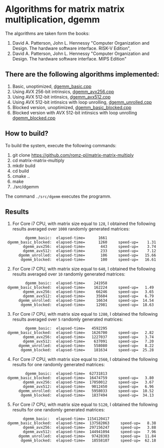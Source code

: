 # Algorithms for matrix matrix multiplication, dgemm

The algorithms are taken form the books:
1. David A. Patterson, John L. Hennessy "Computer Organization and Design. The hardware software interface. RISK-V Edition", 
2. David A. Patterson, John L. Hennessy "Computer Organization and Design. The hardware software interface. MIPS Edition"

## There are the following algorithms implemented:
1. Basic, unoptimized, [dgemm_basic.cpp](./src/dgemm_basic.cpp)
2. Using AVX 256-bit intrinsics, [dgemm_avx256.cpp](./src/dgemm_avx256.cpp)
3. Using AVX 512-bit intinsics, [dgemm_avx512.cpp](./src/dgemm_avx512.cpp)
4. Using AVX 512-bit intinsics with loop unrolling, [dgemm_unrolled.cpp](./src/dgemm_unrolled.cpp)
5. Blocked version, unoptimized, [dgemm_basic_blocked.cpp](./src/dgemm_basic_blocked.cpp)
6. Blocked version with AVX 512-bit intinsics with loop unrolling [dgemm_blocked.cpp](./src/dgemm_blocked.cpp)

## How to build?
To build the system, execute the following commands:
1. git clone https://github.com/romz-pl/matrix-matrix-multiply
2. cd matrix-matrix-multiply
3. mkdir build
4. cd build
5. cmake ..
6. make
7. ./src/dgemm
 
The command `./src/dgemm` executes the programm. 

## Results

1. For Core i7 CPU, with matrix size equal to `128`, I obtained the following results averaged over `1000` randomly generated matrices:
```
         dgemm_basic:  elapsed-time=      1661
 dgemm_basic_blocked:  elapsed-time=      1260     speed-up=    1.31
        dgemm_avx256:  elapsed-time=       443     speed-up=    3.74
        dgemm_avx512:  elapsed-time=       233     speed-up=    7.12
      dgemm_unrolled:  elapsed-time=       106     speed-up=   15.66
       dgemm_blocked:  elapsed-time=       100     speed-up=   16.61
```

2. For Core i7 CPU, with matrix size equal to `640`, I obtained the following results averaged over `10` randomly generated matrices:
```
         dgemm_basic:  elapsed-time=    241958
 dgemm_basic_blocked:  elapsed-time=    162224     speed-up=   1.49
        dgemm_avx256:  elapsed-time=     66246     speed-up=   3.65
        dgemm_avx512:  elapsed-time=     35604     speed-up=   6.79
      dgemm_unrolled:  elapsed-time=     16634     speed-up=  14.54
       dgemm_blocked:  elapsed-time=     12981     speed-up=  18.63
```

3. For Core i7 CPU, with matrix size equal to `1280`, I obtained the following results averaged over `5` randomly generated matrices:
```
         dgemm_basic:  elapsed-time=   4592295
 dgemm_basic_blocked:  elapsed-time=   1626700     speed-up=   2.82
        dgemm_avx256:  elapsed-time=   1227037     speed-up=   3.74
        dgemm_avx512:  elapsed-time=    637091     speed-up=   7.20
      dgemm_unrolled:  elapsed-time=    558080     speed-up=   8.22
       dgemm_blocked:  elapsed-time=    181634     speed-up=  25.28
```
4. For Core i7 CPU, with matrix size equal to `2560`, I obtained the following results for one randomly generated matrices:
```
         dgemm_basic:  elapsed-time=  62731813
 dgemm_basic_blocked:  elapsed-time=  16474759     speed-up=   3.80
        dgemm_avx256:  elapsed-time=  17050012     speed-up=   3.67
        dgemm_avx512:  elapsed-time=   9012450     speed-up=   6.96
      dgemm_unrolled:  elapsed-time=   5958033     speed-up=  10.52
       dgemm_blocked:  elapsed-time=   1837494     speed-up=  34.13
```

5. For Core i7 CPU, with matrix size equal to `5120`, I obtained the following results for one randomly generated matrices:
```
        dgemm_basic:   elapsed-time= 1154120417
 dgemm_basic_blocked:  elapsed-time=  137582063     speed-up=   8.38
        dgemm_avx256:  elapsed-time=  297156247     speed-up=   3.88
        dgemm_avx512:  elapsed-time=  144941094     speed-up=   7.96
      dgemm_unrolled:  elapsed-time=   97428303     speed-up=  11.84
       dgemm_blocked:  elapsed-time=   18558107     speed-up=  62.18
```
